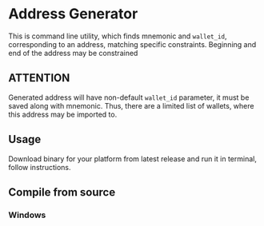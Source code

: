 # Address Generator
This is command line utility, which finds mnemonic and `wallet_id`, corresponding to an address, matching specific constraints.
Beginning and end of the address may be constrained

## ATTENTION
Generated address will have non-default `wallet_id` parameter, it must be saved along with mnemonic. Thus, there are a limited list of wallets, where this address may be imported to.

## Usage
Download binary for your platform from latest release and run it in terminal, follow instructions.

## Compile from source
### Windows
